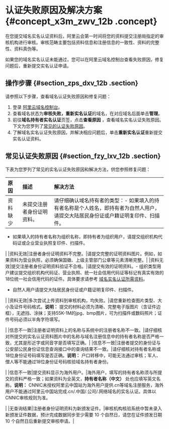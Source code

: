 # 认证失败原因及解决方案 {#concept_x3m_zwv_12b .concept}

在您提交域名实名认证资料后，阿里云会第一时间将您的资料提交注册局指定的审核机构进行审核。审核范畴主要包括资料信息和注册信息的一致性、资料的完整性、资料真伪等。

如果您的域名实名认证未能通过，您可以在阿里云域名控制台查看失败原因，修复问题后，重新提交实名认证申请。

## 操作步骤 {#section_zps_dxv_12b .section}

请参照以下步骤，查看域名认证失败原因和修复问题：

1.  登录 [阿里云域名控制台](https://netcn.console.aliyun.com/core/domain/list)。
2.  查看域名状态为**审核失败，重新实名认证**的域名，在对应域名后面单击**管理**。
3.  前往**域名持有者实名认证**页签，点击**查看原因** ，查看域名实名认证失败原因。下文为您罗列了[常见的认证失败原因](#section_fzy_lxv_12b)。
4.  了解域名实名认证失败原因，并解决相应问题后，单击**重新实名认证**重新提交实名认证资料。

## 常见认证失败原因 {#section_fzy_lxv_12b .section}

下表为您罗列了常见的实名认证失败原因和解决方法，供您参照修复问题：

|原因|描述|解决方法|
|:-|:-|:---|
|资料缺少|未提交注册者身份证明资料。|请仔细确认域名持有者的类型：-   如果填入的持有者名称是个人姓名，即持有者为自然人用户，请提交大陆居民身份证或户籍证明复印件、扫描件。
-   如果填入的持有者名称为组织名称，即持有者为组织用户，请提交组织机构代码证或企业营业执照复印件、扫描件。

|
|资料无效|注册者身份证明资料不完整。|请提交完整的证明资料图片。例如，如果资料为营业执照，必须确保国徽、上级主管部门公章等元素清晰完整。|
|资料无效|提交注册者身份证明资料验证不合格。|请提交有效的证明资料。-   组织类型用户建议提交组织机构代码证、营业执照、统一社会信用代码证等标记有真实有效的18位统一社会信用代码的证件。具体要求请参考 [域名实名认证所需资料](https://help.aliyun.com/document_detail/35882.html)。
-   自然人用户请提交大陆居民身份证或户籍证明复印件、扫描件。

|
|资料无效|多次尝试上传资料到审核机构，均失败。|请您重新检查图片类型、大小及证件号码格式。**说明：** 提交的材料必须为清晰、完整电子版图片（含证件边框），无遮挡、涂抹；支持55K-1M的jpg、bmp图片，可为扫描件或数码照片；证件号码必须以半角字符填写。

|
|信息不一致|注册者证明资料上的名称与系统中的注册者名称不一致。|请仔细核对所提交的实名认证资料图片中的名称与域名注册信息中的持有者名称是否严格一致，尤其是形近字或同音字是否填写正确。|
|信息不一致|注册者提交的身份证与公安部公民身份证信息查询接口中的查询结果不一致。|请仔细核对持有者名称或18位身份证号码填写是否正确。**说明：** 户口转移中，可能无法通过审核；军人、僧人等不能通过18位身份证号码核验域名持有者身份。

|
|信息不一致|提交资料显示为海外用户。|海外用户，填写的持有者名称须与所提交的资料严格一致；如果资料为全英文，**持有者名称（中文）** 处也应填写英文名称。**说明：** CNNIC未授权阿里云中国站为海外用户提供.cn等域名注册服务，海外用户不能通过阿里云中国站完成.cn/.中国/.公司/.网络域名的实名认证。具体以CNNIC审核规则为准。

|
|无查询结果|注册者身份证明资料为新颁发证件。|审核机构核验系统中暂未录入新颁发证件数据，预计完成数据同步至少需要 10 个自然日，请您在证件颁发日期 10 个自然日后重新提交审核申请。|

